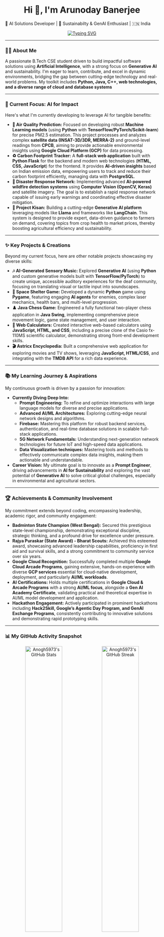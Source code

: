<h1 align="center">Hi 👋, I'm Arunoday Banerjee</h1
<h3 align="center">🚀 AI Solutions Developer | 🌱 Sustainabilty & GenAI Enthusiast | 🇮🇳 India</h3>

<p align="center">
  <a href="https://git.io/typing-svg">
    <img src="https://readme-typing-svg.demolab.com?font=Fira+Code&weight=700&size=35&pause=1000&color=36BCF7&center=true&vCenter=true&width=700&lines=Hi+%F0%9F%91%9B%2C+I'm+Arunoday+Banerjee;Aspiring+Software+Developer;AI+%26+Sustainability+Innovator;Building+the+Future%2C+Today." alt="Typing SVG" />
  </a>
</p>

---

### 👨‍💻 About Me

A passionate B.Tech CSE student driven to build impactful software solutions using **Artificial Intelligence**, with a strong focus on **Generative AI** and sustainability. I'm eager to learn, contribute, and excel in dynamic environments, bridging the gap between cutting-edge technology and real-world problems. My toolkit includes **Python, Java, C++, web technologies, and a diverse range of cloud and database systems**

---

### 🔭 Current Focus: AI for Impact

Here's what I'm currently developing to leverage AI for tangible benefits:

-   **🌿 Air Quality Prediction:** Focused on developing robust **Machine Learning models** (using **Python** with **TensorFlow/PyTorch/Scikit-learn**) for precise PM2.5 estimation. This project processes and analyzes complex **satellite data (INSAT-3D/3DR, MERRA-2)** and ground-level readings from **CPCB**, aiming to provide actionable environmental insights using **Google Cloud Platform (GCP)** for data processing.
-   **♻️ Carbon Footprint Tracker:** A **full-stack web application** built with **Python Flask** for the backend and modern web technologies (**HTML, CSS, JavaScript**) for the frontend. It provides **AI-driven insights** based on Indian emission data, empowering users to track and reduce their carbon footprint efficiently, managing data with **PostgreSQL**.
-   **🚨 Disaster Response Network:** Implementing advanced **AI-powered wildfire detection systems** using **Computer Vision (OpenCV, Keras)** and satellite imagery. The goal is to establish a rapid response network capable of issuing early warnings and coordinating effective disaster mitigation.
-   **🌾 Project Kisan:** Building a cutting-edge **Generative AI platform** leveraging models like **Llama** and frameworks like **LangChain**. This system is designed to provide expert, data-driven guidance to farmers on demand, covering topics from crop health to market prices, thereby boosting agricultural efficiency and sustainability.

---

### ✨ Key Projects & Creations

Beyond my current focus, here are other notable projects showcasing my diverse skills:

-   **🎶 AI-Generated Sensory Music:** Explored **Generative AI** (using **Python** and custom generative models built with **TensorFlow/PyTorch**) to create unique, accessible auditory experiences for the deaf community, focusing on translating visual or tactile input into soundscapes.
-   **👾 Space Shelter Game:** Developed a dynamic **Python** game using **Pygame**, featuring engaging **AI agents** for enemies, complex laser mechanics, health bars, and multi-level progression.
-   **♟️ Java Chess Game:** Engineered a fully functional two-player chess application in **Java Swing**, implementing comprehensive piece movement logic, game state management, and user interaction.
-   **🔢 Web Calculators:** Created interactive web-based calculators using **JavaScript, HTML, and CSS**, including a precise clone of the Casio fx-110MS scientific calculator, demonstrating strong front-end development skills.
-   **🎬 Astricx Encyclopedia:** Built a comprehensive web application for exploring movies and TV shows, leveraging **JavaScript, HTML/CSS**, and integrating with the **TMDB API** for a rich data experience.

---

### 📚 My Learning Journey & Aspirations

My continuous growth is driven by a passion for innovation:

-   **Currently Diving Deep Into:**
    -   **Prompt Engineering:** To refine and optimize interactions with large language models for diverse and precise applications.
    -   **Advanced AI/ML Architectures:** Exploring cutting-edge neural network designs and algorithms.
    -   **Firebase:** Mastering this platform for robust backend services, authentication, and real-time database solutions in scalable full-stack applications.
    -   **5G Network Fundamentals:** Understanding next-generation network technologies for future IoT and high-speed data applications.
    -   **Data Visualization techniques:** Mastering tools and methods to effectively communicate complex data insights, making them actionable and understandable.
-   **Career Vision:** My ultimate goal is to innovate as a **Prompt Engineer**, driving advancements in **AI for Sustainability** and exploring the vast potential of **Generative AI** to solve critical global challenges, especially in environmental and agricultural sectors.

---

### 🏆 Achievements & Community Involvement

My commitment extends beyond coding, encompassing leadership, academic rigor, and community engagement:

-   **Badminton State Champion (West Bengal):** Secured this prestigious state-level championship, demonstrating exceptional discipline, strategic thinking, and a profound drive for excellence under pressure.
-   **Rajya Puraskar (State Award) - Bharat Scouts:** Achieved this esteemed award, showcasing advanced leadership capabilities, proficiency in first aid and survival skills, and a strong commitment to community service over six years.
-   **Google Cloud Recognition:** Successfully completed multiple **Google Cloud Arcade Programs**, gaining extensive, hands-on experience with diverse **GCP services** essential for cloud-native development, deployment, and particularly **AI/ML workloads**.
-   **AI Certifications:** Holds multiple certifications in **Google Cloud & Arcade Programs** with a strong **AI/ML focus**, alongside a **Gen AI Academy Certificate**, validating practical and theoretical expertise in AI/ML model development and application.
-   **Hackathon Engagement:** Actively participated in prominent hackathons including **Hack2Skill, Google’s Agentic Day Program, and GenAI Exchange Programs**, consistently contributing to innovative solutions and demonstrating rapid prototyping skills.

---

### 📊 My GitHub Activity Snapshot

<p align="center">
  <img src="https://github-readme-stats.vercel.app/api?username=Anogh5973&show_icons=true&theme=tokyonight&hide_rank=true" alt="Anogh5973's GitHub Stats" width="49%" /> 
  <img src="https://github-readme-streak-stats.herokuapp.com/?user=Anogh5973&theme=tokyonight" alt="Anogh5973's GitHub Streak" width="49%" />
</p>

<p align="center">
  <img src="https://github-readme-stats.vercel.app/api/top-langs/?username=Anogh5973&layout=compact&theme=tokyonight" alt="Anogh5973's Top Languages" width="49%" />
</p>

<p align="center">
  <img src="https://github-readme-activity-graph.vercel.app/graph?username=Anogh5973&theme=react-dark&hide_border=true&area=true" alt="Anogh5973's Contribution Graph" width="98%"/>
</p>

---

### 🤝 Let's Connect!

<p align="center">
  Feel free to reach out for collaborations, discussions, or just to say hello!
  <br><br>
  <a href="https://www.linkedin.com/in/anogh-banerjee-01646223b" target="_blank">LinkedIn</a> |
  <a href="mailto:arunodaybanerjee88@outlook.com">Email</a> |
  <a href="https://github.com/Anogh5973">GitHub</a>
</p>

---

<p align="center"><i>"Building intelligent solutions for a better future, one line of code at a time."</i></p>
